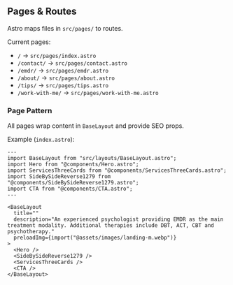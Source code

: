 ## Pages & Routes

Astro maps files in `src/pages/` to routes.

Current pages:
- `/` → `src/pages/index.astro`
- `/contact/` → `src/pages/contact.astro`
- `/emdr/` → `src/pages/emdr.astro`
- `/about/` → `src/pages/about.astro`
- `/tips/` → `src/pages/tips.astro`
- `/work-with-me/` → `src/pages/work-with-me.astro`

### Page Pattern
All pages wrap content in `BaseLayout` and provide SEO props.

Example (`index.astro`):
```astro
---
import BaseLayout from "src/layouts/BaseLayout.astro";
import Hero from "@components/Hero.astro";
import ServicesThreeCards from "@components/ServicesThreeCards.astro";
import SideBySideReverse1279 from "@components/SideBySideReverse1279.astro";
import CTA from "@components/CTA.astro";
---

<BaseLayout
  title=""
  description="An experienced psychologist providing EMDR as the main treatment modality. Additional therapies include DBT, ACT, CBT and psychotherapy."
  preloadImg={import("@assets/images/landing-m.webp")}
>
  <Hero />
  <SideBySideReverse1279 />
  <ServicesThreeCards />
  <CTA />
</BaseLayout>
```

